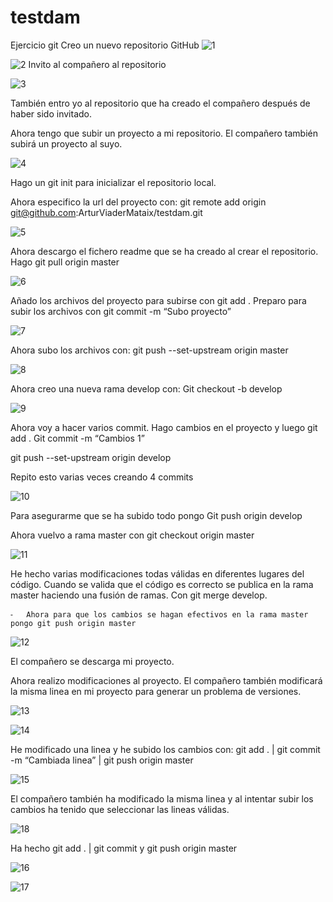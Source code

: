 # testdam
Ejercicio git
Creo un nuevo repositorio GitHub
![1](https://user-images.githubusercontent.com/53495320/75796083-72fc9700-5d73-11ea-8cca-8e11c250cba9.png)

![2](https://user-images.githubusercontent.com/53495320/75796082-72fc9700-5d73-11ea-9cf0-cbafea3f6f95.png)
Invito al compañero al repositorio

![3](https://user-images.githubusercontent.com/53495320/75796080-72640080-5d73-11ea-8b3e-b60e43438889.png)

También entro yo al repositorio que ha creado el compañero después de haber sido invitado.

Ahora tengo que subir un proyecto a mi repositorio. El compañero también subirá un proyecto al suyo.

![4](https://user-images.githubusercontent.com/53495320/75796078-72640080-5d73-11ea-8bd0-71209b3796f1.png)

Hago un git init para inicializar el repositorio local.

Ahora especifico la url del proyecto con:
git remote add origin git@github.com:ArturViaderMataix/testdam.git

![5](https://user-images.githubusercontent.com/53495320/75796076-71cb6a00-5d73-11ea-8394-df851068e0ec.png)

Ahora descargo el fichero readme que se ha creado al crear el repositorio.
Hago git pull origin master

![6](https://user-images.githubusercontent.com/53495320/75796073-71cb6a00-5d73-11ea-9cfa-722148289423.png)

Añado los archivos del proyecto para subirse con git add .
Preparo para subir los archivos con git commit -m “Subo proyecto”

![7](https://user-images.githubusercontent.com/53495320/75796070-7132d380-5d73-11ea-9ff5-9047ab8bd5fd.png)

Ahora subo los archivos con:
git push --set-upstream origin master

![8](https://user-images.githubusercontent.com/53495320/75796069-7132d380-5d73-11ea-941b-23fc78c6120b.png)

Ahora creo una nueva rama develop con:
Git checkout -b develop

![9](https://user-images.githubusercontent.com/53495320/75796068-7132d380-5d73-11ea-8724-9d4e9bbc899d.png)

Ahora voy a hacer varios commit.
Hago cambios en el proyecto y luego git add .
Git commit -m “Cambios 1”

git push --set-upstream origin develop

Repito esto varias veces creando 4 commits

![10](https://user-images.githubusercontent.com/53495320/75796066-709a3d00-5d73-11ea-91ef-3f31c0eefb5a.png)

Para asegurarme que se ha subido todo pongo
Git push origin develop

Ahora vuelvo a rama master con git checkout origin master

![11](https://user-images.githubusercontent.com/53495320/75796062-709a3d00-5d73-11ea-8b36-e21dc5fcba94.png)

He hecho varias modificaciones todas válidas en diferentes lugares del código.
Cuando se valida que el código es correcto se publica en la rama master haciendo una fusión de ramas. Con git merge develop.

	⁃	Ahora para que los cambios se hagan efectivos en la rama master pongo git push origin master

![12](https://user-images.githubusercontent.com/53495320/75796059-7001a680-5d73-11ea-83c5-aea883b2b464.png)

El compañero se descarga mi proyecto.

Ahora realizo modificaciones al proyecto. El compañero también modificará la misma linea en mi proyecto para generar un problema de versiones.

![13](https://user-images.githubusercontent.com/53495320/75796058-7001a680-5d73-11ea-8297-56ac16b5fe3e.png)

![14](https://user-images.githubusercontent.com/53495320/75796055-6f691000-5d73-11ea-8835-2f6417d0b330.png)

He modificado una linea y he subido los cambios con: git add . | git commit -m “Cambiada linea” | git push origin master

![15](https://user-images.githubusercontent.com/53495320/75796052-6ed07980-5d73-11ea-8b4f-0f0750460f1f.png)

El compañero también ha modificado la misma linea y al intentar subir los cambios ha tenido que seleccionar las lineas válidas.

![18](https://user-images.githubusercontent.com/53495320/75798346-b99fc080-5d76-11ea-8501-f08ae612f321.png)

Ha hecho git add . | git commit y git push origin master

![16](https://user-images.githubusercontent.com/53495320/75798222-8fe69980-5d76-11ea-9a81-8e036a5ac468.png)

![17](https://user-images.githubusercontent.com/53495320/75798216-8d843f80-5d76-11ea-9219-0c4138cdc0d5.png)



